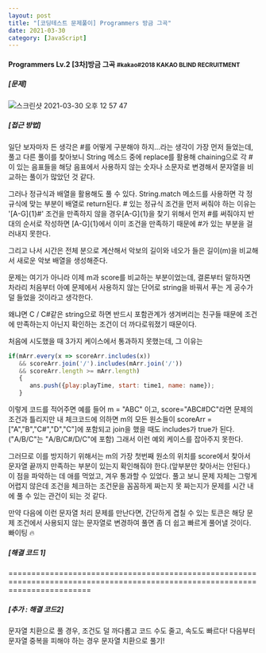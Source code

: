 ```yaml
---
layout: post
title: "[코딩테스트 문제풀이] Programmers 방금 그곡"
date: 2021-03-30
category: [JavaScript]
---
```


<h4>Programmers Lv.2 [3차]방금 그곡 <small>#kakao#2018 KAKAO BLIND RECRUITMENT</small></h4>

<h5>[문제]</h5>

![스크린샷 2021-03-30 오후 12 57 47](https://user-images.githubusercontent.com/49034615/112931692-93a24680-9157-11eb-902d-192f2d617624.png)


<h5>[접근 방법]</h5>
일단 보자마자 든 생각은 #를 어떻게 구분해야 하지...라는 생각이 가장 먼저 들었는데, 풀고 다른 풀이를 찾아보니 String 메소드 중에 replace를 활용해 chaining으로 각 #이 있는 음표들을
해당 음표에서 사용하지 않는 숫자나 소문자로 변경해서 문자열을 비교하는 풀이가 많았던 것 같다.

그러나 정규식과 배열을 활용해도 풀 수 있다. String.match 메소드를 사용하면 각 정규식에 맞는 부분이 배열로 return된다. # 있는 정규식 조건을 먼저 써줘야 하는 이유는 '[A-G]{1}#' 조건을 만족하지 않을 경우[A-G]{1}을 
찾기 위해서 먼저 #를 써줘야지 반대의 순서로 작성하면 [A-G]{1}에서 이미 조건을 만족하기 때문에 #가 있는 부분을 걸러내지 못한다.

그리고 나서 시간은 전체 분으로 계산해서 악보의 길이와 네오가 들은 길이(m)을 비교해서 새로운 악보 배열을 생성해준다.

문제는 여기가 아니라 이제 m과 score를 비교하는 부분이었는데, 결론부터 말하자면 차라리 처음부터 아예 문제에서 사용하지 않는 단어로 string을 바꿔서 푸는 게 공수가 덜 들었을 것이라고 생각한다.

왜냐면 C / C#같은 string으로 하면 반드시 포함관계가 생겨버리는 친구들 때문에 조건에 만족하는지 아닌지 확인하는 조건이 더 까다로워졌기 때문이다.

처음에 시도했을 때 3가지 케이스에서 통과하지 못했는데, 그 이유는

```javascript
if(mArr.every(x => scoreArr.includes(x)) 
   && scoreArr.join('/').includes(mArr.join('/')) 
   && scoreArr.length >= mArr.length)
   {
      ans.push({play:playTime, start: time1, name: name});
   }
```
이렇게 코드를 적어주면 예를 들어 m = "ABC" 이고, score="ABC#DC"라면 문제의 조건과 틀리지만 내 체크코드에 의하면 m의 모든 원소들이 scoreArr = ["A","B","C#","D","C"]에 포함되고 join을 했을 때도
includes가 true가 된다.("A/B/C"는 "A/B/C#/D/C"에 포함) 그래서 이런 예외 케이스를 잡아주지 못한다.

그러므로 이를 방지하기 위해서는 m의 가장 첫번째 원소의 위치를 score에서 찾아서 문자열 끝까지 만족하는 부분이 있는지 확인해줘야 한다.(앞부분만 찾아서는 안된다.)
이 점을 파악하는 데 애를 먹었고, 겨우 통과할 수 있었다. 풀고 보니 문제 자체는 그렇게 어렵지 않은데 조건을 체크하는 조건문을 꼼꼼하게 짜는지 못 짜는지가 문제를 시간 내에 풀 수 있는 관건이 되는 것 같다.

만약 다음에 이런 문자열 처리 문제를 만난다면, 간단하게 겹칠 수 있는 토큰은 해당 문제 조건에서 사용되지 않는 문자열로 변경하여 풀면 좀 더 쉽고 빠르게 풀어낼 것이다. 빠이팅 🔥

<h5>[해결 코드 1]</h5>
<script src="https://gist.github.com/SUPINKIM/3ee0580efcc5c00e155c4a6877294c4b.js"></script>

==============================================================================================================================
<h5>[추가 : 해결 코드2]</h5>

문자열 치환으로 풀 경우, 조건도 덜 까다롭고 코드 수도 줄고, 속도도 빠르다! 다음부터 문자열 중복을 피해야 하는 경우 문자열 치환으로 풀기!

<script src="https://gist.github.com/SUPINKIM/20563b1ef30233d05b30c0151f7c6ee9.js"></script>
